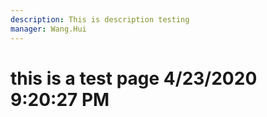 ```yaml
---
description: This is description testing
manager: Wang.Hui
---
```

# this is a test page 4/23/2020 9:20:27 PM